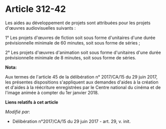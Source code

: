 # Article 312-42

Les aides au développement de projets sont attribuées pour les projets d'œuvres audiovisuelles suivants :

1° Les projets d'œuvres de fiction soit sous forme d'unitaires d'une durée prévisionnelle minimale de 60 minutes, soit sous
forme de séries ;

2° Les projets d'œuvres d'animation soit sous forme d'unitaires d'une durée prévisionnelle minimale de 8 minutes, soit sous
forme de séries.

**Nota:**

Aux termes de l'article 45 de la délibération n° 2017/CA/15 du 29 juin 2017, les présentes dispositions s'appliquent aux
demandes d'aides à la création et d'aides à la réécriture enregistrées par le Centre national du cinéma et de l'image animée
à compter du 1er janvier 2018.

**Liens relatifs à cet article**

_Modifié par_:

  - Délibération n°2017/CA/15 du 29 juin 2017 - art. 29, v. init.
